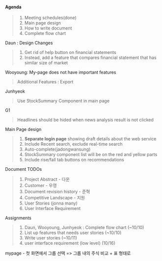 #### Agenda
> 1. Meeting schedules(done)
> 2. Main page design
> 3. How to write document
> 4. Complete flow chart


Daun : Design Changes  
> 1. Get rid of help button on financial statements  
> 2. Instead, add a feature that compares financial statement that has similar size of market  

Wooyoung: My-page does not have important features  
> Additional Features : Export

Junhyeok
> Use StockSummary Component in main page

G1
> Headlines should be hided when news analysis result is not clicked

Main Page design
> 1. **Separate login page** showing draft details about the web service
> 2. Include Recent search, exclude real-time search
> 3. Auto-complete(jadongwansung)
> 4. StockSummary component list will be on the red and yellow parts
> 5. Include rise/fall tab buttons on recommendations

Document TODOs
> 1. Project Abstract - 다운
> 2. Customer - 우영
> 3. Document revision history - 준혁
> 4. Competitive Landscape - 지원
> 5. User Stories (jonna many)
> 6. User Interface Requirement

Assignments
> 1. Daun, Wooyoung, Junhyeok : Complete flow chart (~10/10)
> 2. List up features that needs user stories (~10/10)
> 3. Write user stories (~10/11)
> 4. user interface requirement (low level) (10/16)








mypage - 첫 화면에서 그룹 선택 => 그룹 내의 주식 비교 + 표 형태로








